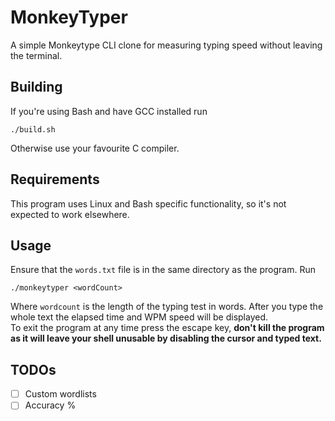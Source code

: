# MonkeyTyper
A simple Monkeytype CLI clone for measuring typing speed without leaving the terminal.

## Building
If you're using Bash and have GCC installed run
```
./build.sh
```
Otherwise use your favourite C compiler.

## Requirements
This program uses Linux and Bash specific functionality, so it's not expected to work elsewhere.

## Usage
Ensure that the ```words.txt``` file is in the same directory as the program.
Run
```
./monkeytyper <wordCount>
```
Where ```wordcount``` is the length of the typing test in words. After you type the whole text the elapsed time and WPM speed will be displayed.  
To exit the program at any time press the escape key, **don't kill the program as it will leave your shell unusable by disabling the cursor and typed text.**

## TODOs
- [ ] Custom wordlists
- [ ] Accuracy %
